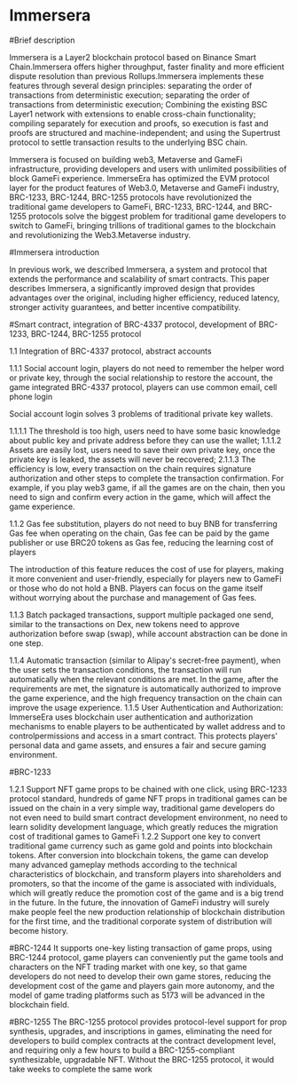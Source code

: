 # Immersera

#Brief description

Immersera is a Layer2 blockchain protocol based on Binance Smart Chain.Immersera offers higher throughput, faster finality and more efficient dispute resolution than previous Rollups.Immersera implements these features through several design principles: separating the order of transactions from deterministic execution; separating the order of transactions from deterministic execution; Combining the existing BSC Layer1 network with extensions to enable cross-chain functionality; compiling separately for execution and proofs, so execution is fast and proofs are structured and machine-independent; and using the Supertrust protocol to settle transaction results to the underlying BSC chain.

Immersera is focused on building web3, Metaverse and GameFi infrastructure, providing developers and users with unlimited possibilities of block GameFi experience. ImmerseEra has optimized the EVM protocol layer for the product features of Web3.0, Metaverse and GameFi industry, BRC-1233, BRC-1244, BRC-1255 protocols have revolutionized the traditional game developers to GameFi, BRC-1233, BRC-1244, and BRC-1255 protocols solve the biggest problem for traditional game developers to switch to GameFi, bringing trillions of traditional games to the blockchain and revolutionizing the Web3.Metaverse industry.

#Immersera introduction

In previous work, we described Immersera, a system and protocol that extends the performance and scalability of smart contracts. This paper describes Immersera, a significantly improved design that provides advantages over the original, including higher efficiency, reduced latency, stronger activity guarantees, and better incentive compatibility.

#Smart contract, integration of BRC-4337 protocol, development of BRC-1233, BRC-1244, BRC-1255 protocol

1.1 Integration of BRC-4337 protocol, abstract accounts

1.1.1 Social account login, players do not need to remember the helper word or private key, through the social relationship to restore the account, the game integrated BRC-4337 protocol, players can use common email, cell phone login

Social account login solves 3 problems of traditional private key wallets.

1.1.1.1 The threshold is too high, users need to have some basic knowledge about public key and private address before they can use the wallet; 1.1.1.2 Assets are easily lost, users need to save their own private key, once the private key is leaked, the assets will never be recovered; 2.1.1.3 The efficiency is low, every transaction on the chain requires signature authorization and other steps to complete the transaction confirmation. For example, if you play web3 game, if all the games are on the chain, then you need to sign and confirm every action in the game, which will affect the game experience.


1.1.2 Gas fee substitution, players do not need to buy BNB for transferring Gas fee when operating on the chain, Gas fee can be paid by the game publisher or use BRC20 tokens as Gas fee, reducing the learning cost of players

The introduction of this feature reduces the cost of use for players, making it more convenient and user-friendly, especially for players new to GameFi or those who do not hold a BNB. Players can focus on the game itself without worrying about the purchase and management of Gas fees.

1.1.3 Batch packaged transactions, support multiple packaged one send, similar to the transactions on Dex, new tokens need to approve authorization before swap (swap), while account abstraction can be done in one step.

1.1.4 Automatic transaction (similar to Alipay's secret-free payment), when the user sets the transaction conditions, the transaction will run automatically when the relevant conditions are met. In the game, after the requirements are met, the signature is automatically authorized to improve the game experience, and the high frequency transaction on the chain can improve the usage experience. 1.1.5 User Authentication and Authorization: ImmerseEra uses blockchain user authentication and authorization mechanisms to enable players to be authenticated by wallet address and to controlpermissions and access in a smart contract. This protects players' personal data and game assets, and ensures a fair and secure gaming environment.


#BRC-1233

1.2.1 Support NFT game props to be chained with one click, using BRC-1233 protocol standard, hundreds of game NFT props in traditional games can be issued on the chain in a very simple way, traditional game developers do not even need to build smart contract development environment, no need to learn solidity development language, which greatly reduces the migration cost of traditional games to GameFi
1.2.2 Support one key to convert traditional game currency such as game gold and points into blockchain tokens. After conversion into blockchain tokens, the game can develop many advanced gameplay methods according to the technical characteristics of blockchain, and transform players into shareholders and promoters, so that the income of the game is associated with individuals, which will greatly reduce the promotion cost of the game and is a big trend in the future.
In the future, the innovation of GameFi industry will surely make people feel the new production relationship of blockchain distribution for the first time, and the traditional corporate system of distribution will become history.

#BRC-1244
It supports one-key listing transaction of game props, using BRC-1244 protocol, game players can conveniently put the game tools and characters on the NFT trading market with one key, so that game developers do not need to develop their own game stores, reducing the development cost of the game and players gain more autonomy, and the model of game trading platforms such as 5173 will be advanced in the blockchain field.

#BRC-1255
The BRC-1255 protocol provides protocol-level support for prop synthesis, upgrades, and inscriptions in games, eliminating the need for developers to build complex contracts at the contract development level, and requiring only a few hours to build a BRC-1255-compliant synthesizable, upgradable NFT. Without the BRC-1255 protocol, it would take weeks to complete the same work
